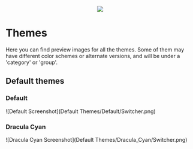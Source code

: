 
<p align="center">
  <a href="https://tcno.co/">
    <img src="https://raw.githubusercontent.com/TcNobo/TcNo-Acc-Switcher/master/other/img/Banner.png"></a>
</p>

# Themes

Here you can find preview images for all the themes. Some of them may have different color schemes or alternate versions, and will be under a 'category' or 'group'. 

## Default themes

### Default

![Default Screenshot](Default Themes/Default/Switcher.png)

### Dracula Cyan

![Dracula Cyan Screenshot](Default Themes/Dracula_Cyan/Switcher.png)